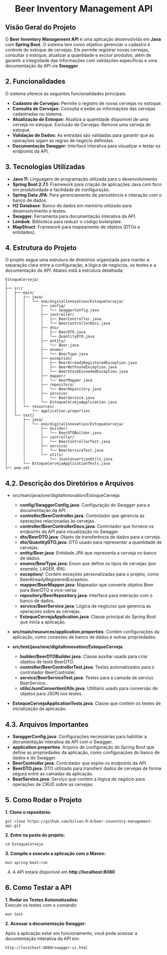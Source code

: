 <h1 align="center">
   Beer Inventory Management API
</h1>   

## Visão Geral do Projeto   

O **Beer Inventory Management API** é uma aplicação desenvolvida em **Java** com **Spring Boot**. O sistema tem como objetivo gerenciar o cadastro e controle de estoque de cervejas. Ele permite registrar novas cervejas, consultar o estoque, atualizar a quantidade e excluir produtos, além de garantir a integridade das informações com validações específicas e uma documentação da API via **Swagger**.   

## 2. Funcionalidades   

O sistema oferece as seguintes funcionalidades principais:

- **Cadastro de Cervejas:** Permite o registro de novas cervejas no estoque.
- **Consulta de Cervejas:** Consulta e exibe as informações das cervejas cadastradas no sistema.
- **Atualização de Estoque:** Atualiza a quantidade disponível de uma cerveja no estoque.
Exclusão de Cervejas: Remove uma cerveja do estoque.
- **Validação de Dados:** As entradas são validadas para garantir que as operações sigam as regras de negócio definidas.
- **Documentação Swagger:** Interface interativa para visualizar e testar os endpoints da API.   

## 3. Tecnologias Utilizadas   

- **Java 11**: Linguagem de programação utilizada para o desenvolvimento.
- **Spring Boot 2.7.1**: Framework para criação de aplicações Java com foco em produtividade e facilidade de configuração.
- **Spring Data JPA**: Para gerenciamento de persistência e interação com o banco de dados.
- **H2 Database**: Banco de dados em memória utilizado para desenvolvimento e testes.
- **Swagger**: Ferramenta para documentação interativa da API.
- **Lombok**: Biblioteca para reduzir o código boilerplate.
- **MapStruct**: Framework para mapeamento de objetos (DTOs e entidades).   

## 4. Estrutura do Projeto   

O projeto segue uma estrutura de diretórios organizada para manter a separação clara entre a configuração, a lógica de negócios, os testes e a documentação da API. Abaixo está a estrutura detalhada:   

```   
EstoqueCerveja/
│
├── src/
│   ├── main/
│   │   ├── java/
│   │   │   └── one/digitalInnovation/EstoqueCerveja/
│   │   │       ├── config/
│   │   │       │   └── SwaggerConfig.java
│   │   │       ├── controller/
│   │   │       │   ├── BeerController.java
│   │   │       │   └── BeerControllerDocs.java
│   │   │       ├── dto/
│   │   │       │   ├── BeerDTO.java
│   │   │       │   └── QuantityDTO.java
│   │   │       ├── entity/
│   │   │       │   └── Beer.java
│   │   │       ├── enums/
│   │   │       │   └── BeerType.java
│   │   │       ├── exception/
│   │   │       │   ├── BeerAlreadyRegisteredException.java
│   │   │       │   ├── BeerNotFoundException.java
│   │   │       │   └── BeerStockExceededException.java
│   │   │       ├── mapper/
│   │   │       │   └── BeerMapper.java
│   │   │       ├── repository/
│   │   │       │   └── BeerRepository.java
│   │   │       ├── service/
│   │   │       │   └── BeerService.java
│   │   │       └── EstoqueCervejaApplication.java
│   │   └── resources/
│   │       └── application.properties
│   └── test/
│       ├── java/
│       │   └── one/digitalInnovation/EstoqueCerveja/
│       │       ├── builder/
│       │       │   └── BeerDTOBuilder.java
│       │       ├── controller/
│       │       │   └── BeerControllerTest.java
│       │       ├── service/
│       │       │   └── BeerServiceTest.java
│       │       └── utils/
│       │           └── JsonConvertionUtils.java
│       └── EstoqueCervejaApplicationTests.java
├── pom.xml
```   

## 4.2. Descrição dos Diretórios e Arquivos   

- src/main/java/one/digitalInnovation/EstoqueCerveja:

   - **config/SwaggerConfig.java**: Configuração do Swagger para a documentação da API.
   - **controller/BeerController.java**: Controlador que gerencia as operações relacionadas às cervejas.
   - **controller/BeerControllerDocs.java**: Controlador que fornece os endpoints da API para visualização no Swagger.
   - **dto/BeerDTO.java**: Objeto de transferência de dados para a cerveja.
   - **dto/QuantityDTO.java**: DTO usado para representar a quantidade de cervejas.
   - **entity/Beer.java**: Entidade JPA que representa a cerveja no banco de dados.
   - **enums/BeerType.java**: Enum que define os tipos de cervejas (por exemplo, LAGER, IPA).
   - **exception/**: Contém exceções personalizadas para o projeto, como BeerAlreadyRegisteredException.
   - **mapper/BeerMapper.java**: Mapeador que converte objetos Beer para BeerDTO e vice-versa.
   - **repository/BeerRepository.java**: Interface para interação com o banco de dados.
   - **service/BeerService.java**: Lógica de negócios que gerencia as operações sobre as cervejas.
   - **EstoqueCervejaApplication.java**: Classe principal do Spring Boot que inicia a aplicação.
- **src/main/resources/application.properties**: Contém configurações da aplicação, como conexões de banco de dados e outras propriedades.

- **src/test/java/one/digitalInnovation/EstoqueCerveja**:

   - **builder/BeerDTOBuilder.java**: Classe auxiliar usada para criar objetos de teste BeerDTO.
   - **controller/BeerControllerTest.java**: Testes automatizados para o controlador BeerController.
   - **service/BeerServiceTest.java**: Testes para a camada de serviço BeerService.
   - **utils/JsonConvertionUtils.java**: Utilitário usado para conversão de objetos para JSON nos testes.
- **EstoqueCervejaApplicationTests.java**: Classe que contém os testes de inicialização da aplicação.

## 4.3. Arquivos Importantes   

- **SwaggerConfig.java**: Configurações necessárias para habilitar a documentação interativa da API com o Swagger.
- **application.properties**: Arquivo de configuração do Spring Boot que define as propriedades da aplicação, como configurações do banco de dados e do Swagger.
- **BeerController.java**: Controlador que expõe os endpoints da API.
- **BeerDTO.java**: DTO utilizado para transferir dados de cervejas de forma segura entre as camadas da aplicação.
- **BeerService.java**: Serviço que contém a lógica de negócio para operações de CRUD sobre as cervejas.   

## 5. Como Rodar o Projeto   

**1. Clone o repositório:**   

```   
git clone https://github.com/Gilvan-R-A/beer-inventory-management-api.git
```   

**2. Entre na pasta do projeto:**   

```  
cd EstoqueCerveja
```   

**3. Compile e execute a aplicação com o Maven:**   

```   
mvn spring-boot:run
```   

4. A API estará disponível em **http://localhost:8080**   


## 6. Como Testar a API   

**1. Rodar os Testes Automatizados:**   
Execute os testes com o comando:   

```   
mvn test
```   

**2. Acessar a documentação Swagger:**   

Após a aplicação estar em funcionamento, você pode acessar a documentação interativa da API em:   

```   
http://localhost:8080/swagger-ui.html
```   
